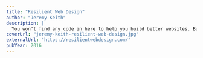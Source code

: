 ```yaml
---
title: "Resilient Web Design"
author: "Jeremy Keith"
description: |
  You won’t find any code in here to help you build better websites. But you will find ideas and approaches. Ideas are more resilient than code. I’ve tried to combine the most resilient ideas from the history of web design into an approach for building the websites of the future.
coverUrl: "jeremy-keith-resilient-web-design.jpg"
externalUrl: "https://resilientwebdesign.com/"
pubYear: 2016
---
```

